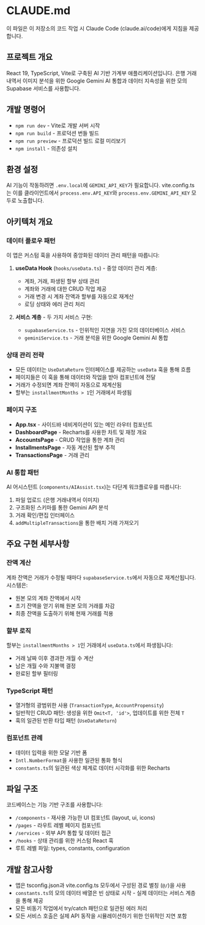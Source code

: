 # CLAUDE.md

이 파일은 이 저장소의 코드 작업 시 Claude Code (claude.ai/code)에게 지침을 제공합니다.

## 프로젝트 개요

React 19, TypeScript, Vite로 구축된 AI 기반 가계부 애플리케이션입니다. 은행 거래내역서 이미지 분석을 위한 Google Gemini AI 통합과 데이터 지속성을 위한 모의 Supabase 서비스를 사용합니다.

## 개발 명령어

- `npm run dev` - Vite로 개발 서버 시작
- `npm run build` - 프로덕션 번들 빌드
- `npm run preview` - 프로덕션 빌드 로컬 미리보기
- `npm install` - 의존성 설치

## 환경 설정

AI 기능이 작동하려면 `.env.local`에 `GEMINI_API_KEY`가 필요합니다. vite.config.ts는 이를 클라이언트에서 `process.env.API_KEY`와 `process.env.GEMINI_API_KEY` 모두로 노출합니다.

## 아키텍처 개요

### 데이터 플로우 패턴
이 앱은 커스텀 훅을 사용하여 중앙화된 데이터 관리 패턴을 따릅니다:

1. **useData Hook** (`hooks/useData.ts`) - 중앙 데이터 관리 계층:
   - 계좌, 거래, 파생된 할부 상태 관리
   - 계좌와 거래에 대한 CRUD 작업 제공
   - 거래 변경 시 계좌 잔액과 할부를 자동으로 재계산
   - 로딩 상태와 에러 관리 처리

2. **서비스 계층** - 두 가지 서비스 구현:
   - `supabaseService.ts` - 인위적인 지연을 가진 모의 데이터베이스 서비스
   - `geminiService.ts` - 거래 분석을 위한 Google Gemini AI 통합

### 상태 관리 전략
- 모든 데이터는 `UseDataReturn` 인터페이스를 제공하는 `useData` 훅을 통해 흐름
- 페이지들은 이 훅을 통해 데이터와 작업을 받아 컴포넌트에 전달
- 거래가 수정되면 계좌 잔액이 자동으로 재계산됨
- 할부는 `installmentMonths > 1`인 거래에서 파생됨

### 페이지 구조
- **App.tsx** - 사이드바 네비게이션이 있는 메인 라우터 컴포넌트
- **DashboardPage** - Recharts를 사용한 차트 및 재정 개요
- **AccountsPage** - CRUD 작업을 통한 계좌 관리
- **InstallmentsPage** - 자동 계산된 할부 추적
- **TransactionsPage** - 거래 관리

### AI 통합 패턴
AI 어시스턴트 (`components/AIAssist.tsx`)는 다단계 워크플로우를 따릅니다:
1. 파일 업로드 (은행 거래내역서 이미지)
2. 구조화된 스키마를 통한 Gemini API 분석
3. 거래 확인/편집 인터페이스
4. `addMultipleTransactions`을 통한 배치 거래 가져오기

## 주요 구현 세부사항

### 잔액 계산
계좌 잔액은 거래가 수정될 때마다 `supabaseService.ts`에서 자동으로 재계산됩니다. 시스템은:
- 원본 모의 계좌 잔액에서 시작
- 초기 잔액을 얻기 위해 원본 모의 거래를 차감
- 최종 잔액을 도출하기 위해 현재 거래를 적용

### 할부 로직
할부는 `installmentMonths > 1`인 거래에서 `useData.ts`에서 파생됩니다:
- 거래 날짜 이후 경과한 개월 수 계산
- 남은 개월 수와 지불액 결정
- 완료된 할부 필터링

### TypeScript 패턴
- 열거형의 광범위한 사용 (`TransactionType`, `AccountPropensity`)
- 일반적인 CRUD 패턴: 생성을 위한 `Omit<T, 'id'>`, 업데이트를 위한 전체 `T`
- 훅의 일관된 반환 타입 패턴 (`UseDataReturn`)

### 컴포넌트 관례
- 데이터 입력을 위한 모달 기반 폼
- `Intl.NumberFormat`을 사용한 일관된 통화 형식
- `constants.ts`의 일관된 색상 체계로 데이터 시각화를 위한 Recharts

## 파일 구조

코드베이스는 기능 기반 구조를 사용합니다:
- `/components` - 재사용 가능한 UI 컴포넌트 (layout, ui, icons)
- `/pages` - 라우트 레벨 페이지 컴포넌트
- `/services` - 외부 API 통합 및 데이터 접근
- `/hooks` - 상태 관리를 위한 커스텀 React 훅
- 루트 레벨 파일: types, constants, configuration

## 개발 참고사항

- 앱은 tsconfig.json과 vite.config.ts 모두에서 구성된 경로 별칭 (`@/`)을 사용
- `constants.ts`의 모의 데이터 배열은 빈 상태로 시작 - 실제 데이터는 서비스 계층을 통해 제공
- 모든 비동기 작업에서 try/catch 패턴으로 일관된 에러 처리
- 모든 서비스 호출은 실제 API 동작을 시뮬레이션하기 위한 인위적인 지연 포함